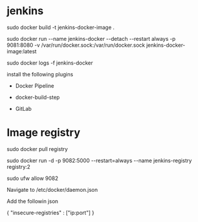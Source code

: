 # jenkins

sudo docker build -t jenkins-docker-image .

sudo docker run --name jenkins-docker --detach --restart always -p 9081:8080 -v /var/run/docker.sock:/var/run/docker.sock jenkins-docker-image:latest

sudo docker logs -f jenkins-docker

install the following plugins

* Docker Pipeline

* docker-build-step 

* GitLab


# Image registry

sudo docker pull registry

sudo docker run -d -p 9082:5000 --restart=always --name jenkins-registry registry:2

sudo ufw allow 9082

Navigate to /etc/docker/daemon.json

Add the followin json

{
  "insecure-registries" : ["ip:port"]
}


